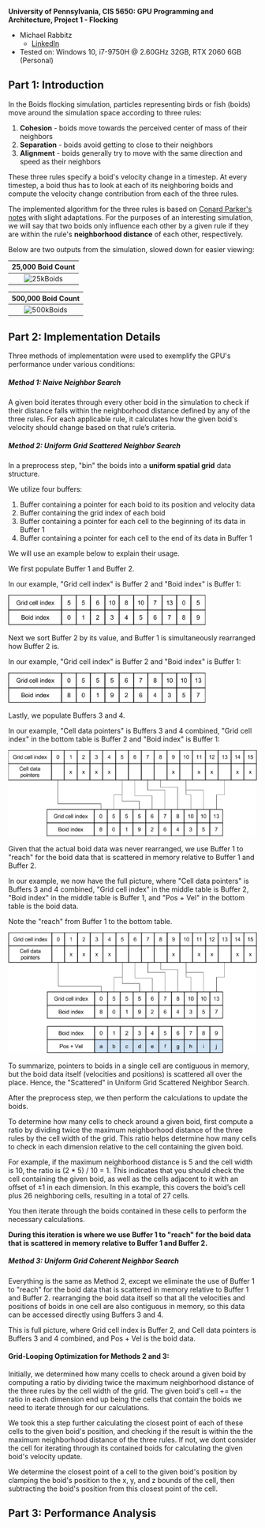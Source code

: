 **University of Pennsylvania, CIS 5650: GPU Programming and Architecture,
Project 1 - Flocking**

* Michael Rabbitz
  * [LinkedIn](https://www.linkedin.com/in/mike-rabbitz)
* Tested on: Windows 10, i7-9750H @ 2.60GHz 32GB, RTX 2060 6GB (Personal)

## Part 1: Introduction

In the Boids flocking simulation, particles representing birds or fish
(boids) move around the simulation space according to three rules:

1. **Cohesion** - boids move towards the perceived center of mass of their neighbors
2. **Separation** - boids avoid getting to close to their neighbors
3. **Alignment** - boids generally try to move with the same direction and speed as
their neighbors

These three rules specify a boid's velocity change in a timestep.
At every timestep, a boid thus has to look at each of its neighboring boids
and compute the velocity change contribution from each of the three rules.

The implemented algorithm for the three rules is based on [Conard Parker's notes](http://www.vergenet.net/~conrad/boids/pseudocode.html)
with slight adaptations. For the purposes of an interesting simulation,
we will say that two boids only influence each other by a given rule if they
are within the rule's **neighborhood distance** of each other, respectively.

Below are two outputs from the simulation, slowed down for easier viewing:

|25,000 Boid Count|
|:--:|
|![25kBoids](images/Debug_25kBoids_Coherent_100Scale.gif)|

|500,000 Boid Count|
|:--:|
|![500kBoids](images/Release_500kBoids_Coherent_500Scale.gif)|


## Part 2: Implementation Details
Three methods of implementation were used to exemplify the GPU's performance under various conditions:

##### Method 1: Naive Neighbor Search
A given boid iterates through every other boid in the simulation to check if their distance falls within the neighborhood distance defined by any of the three rules.
For each applicable rule, it calculates how the given boid's velocity should change based on that rule’s criteria.

##### Method 2: Uniform Grid Scattered Neighbor Search
In a preprocess step, "bin" the boids into a **uniform spatial grid** data structure.

We utilize four buffers:
1. Buffer containing a pointer for each boid to its position and velocity data
2. Buffer containing the grid index of each boid
3. Buffer containing a pointer for each cell to the beginning of its data in Buffer 1
4. Buffer containing a pointer for each cell to the end of its data in Buffer 1

We will use an example below to explain their usage.


We first populate Buffer 1 and Buffer 2.

In our example, "Grid cell index" is Buffer 2 and "Boid index" is Buffer 1:

![Scattered_Buffer_2_3_Initial](images/Scattered_Buffer_2_3_Initial.PNG)

Next we sort Buffer 2 by its value, and Buffer 1 is simultaneously rearranged how Buffer 2 is.

In our example, "Grid cell index" is Buffer 2 and "Boid index" is Buffer 1:

![Scattered_Buffer_2_3_Sorted](images/Scattered_Buffer_2_3_Sorted.PNG)

Lastly, we populate Buffers 3 and 4.

In our example, "Cell data pointers" is Buffers 3 and 4 combined, "Grid cell index" in the bottom table is Buffer 2 and "Boid index" is Buffer 1:

![Scattered_Buffer_1_2_3_4_Sorted](images/Scattered_Buffer_1_2_3_4_Sorted.PNG)

Given that the actual boid data was never rearranged, we use Buffer 1 to "reach" for the boid data that is scattered in memory relative to Buffer 1 and Buffer 2.

In our example, we now have the full picture, where "Cell data pointers" is Buffers 3 and 4 combined,
"Grid cell index" in the middle table is Buffer 2,
"Boid index" in the middle table is Buffer 1,
and "Pos + Vel" in the bottom table is the boid data.

Note the "reach" from Buffer 1 to the bottom table.

![Scattered_Full_Sorted](images/Scattered_Full_Sorted.PNG)

To summarize, pointers to boids in a single cell are contiguous in memory, but the boid data itself (velocities and positions) is scattered all over the place. Hence, the "Scattered" in Uniform Grid Scattered Neighbor Search.


After the preprocess step, we then perform the calculations to update the boids.

To determine how many cells to check around a given boid, first compute a ratio by dividing
twice the maximum neighborhood distance of the three rules by the cell width of the grid.
This ratio helps determine how many cells to check in each dimension relative to the cell containing the given boid.

For example, if the maximum neighborhood distance is 5 and the cell width is 10, the ratio is (2 * 5) / 10 = 1.
This indicates that you should check the cell containing the given boid, as well as the cells adjacent to it with an offset of ±1 in each dimension.
In this example, this covers the boid’s cell plus 26 neighboring cells, resulting in a total of 27 cells.

You then iterate through the boids contained in these cells to perform the necessary calculations.

**During this iteration is where we use Buffer 1 to "reach" for the boid data that is scattered in memory relative to Buffer 1 and Buffer 2.**

##### Method 3: Uniform Grid Coherent Neighbor Search
Everything is the same as Method 2, except we eliminate the use of Buffer 1 to "reach" for the boid data that is scattered in memory relative to Buffer 1 and Buffer 2.
rearranging the boid data itself so that all the velocities and positions of boids in one cell are also contiguous in memory, so this data can be accessed directly using Buffers 3 and 4.

This is full picture, where Grid cell index is Buffer 2, and Cell data pointers is Buffers 3 and 4 combined, and Pos + Vel is the boid data.

#### Grid-Looping Optimization for Methods 2 and 3:
Initially, we determined how many ccells to check around a given boid by computing a ratio by dividing twice the maximum neighborhood distance of the three rules by the cell width of the grid.
The given boid's cell += the ratio in each dimension end up being the cells that contain the boids we need to iterate through for our calculations.

We took this a step further calculating the closest point of each of these cells to the given boid's position, and checking if the result is within the the maximum neighborhood distance of the three rules.
If not, we dont consider the cell for iterating through its contained boids for calculating the given boid's velocity update.

We determine the closest point of a cell to the given boid's position by clamping the boid's position to the x, y, and z bounds of the cell, then subtracting the boid's position from this closest point of the cell.

## Part 3: Performance Analysis

